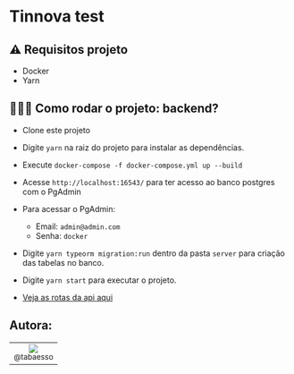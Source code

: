 # Tinnova test

## ⚠ Requisitos projeto
-  Docker
-  Yarn

## 👩🏻‍💻 Como rodar o projeto: backend?

  -  Clone este projeto
  -  Digite `yarn` na raiz do projeto para instalar as dependências.
  -  Execute `docker-compose -f docker-compose.yml up --build`
  -  Acesse `http://localhost:16543/` para ter acesso ao banco postgres com o PgAdmin
  -  Para acessar o PgAdmin: 
      - Email: `admin@admin.com`
      - Senha: `docker`
  -  Digite `yarn typeorm migration:run` dentro da pasta `server` para criação das tabelas no banco.
  -  Digite `yarn start` para executar o projeto.

- [Veja as rotas da api aqui](routes.md)

## Autora:

<table>
    <tr>
        <td style="text-align:center">
            <a href="https://github.com/tabaesso" target="blank" rel="noopener"><img src="https://avatars1.githubusercontent.com/u/43206830?s=115&v=4"><br><sub>@tabaesso</sub></a>
        </td>
    </tr>
</table>

